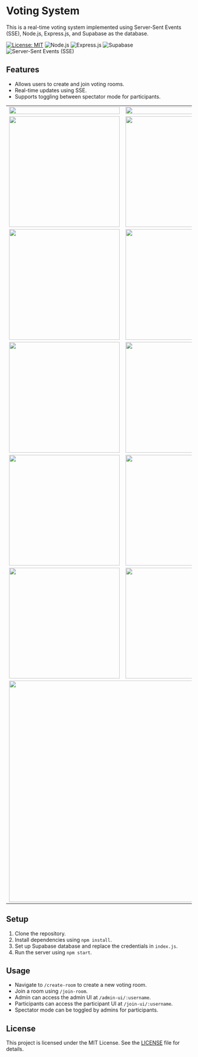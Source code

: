 # Voting System

This is a real-time voting system implemented using Server-Sent Events (SSE), Node.js, Express.js, and Supabase as the database.

[![License: MIT](https://img.shields.io/badge/License-MIT-yellow.svg)](https://opensource.org/licenses/MIT)
![Node.js](https://img.shields.io/badge/Node.js-v14.17.0-green)
![Express.js](https://img.shields.io/badge/Express.js-v4.17.1-lightgrey)
![Supabase](https://img.shields.io/badge/Supabase-v1.0.0-blue)
![Server-Sent Events (SSE)](https://img.shields.io/badge/SSE-Real--time-red)

## Features

- Allows users to create and join voting rooms.
- Real-time updates using SSE.
- Supports toggling between spectator mode for participants.




<table>
  <tr>
    <td><img src="https://user-images.githubusercontent.com/95247831/202404619-90a20e87-9c9e-42f6-9749-dc21b60e30a2.jpg" width="100%"></td>
    <td><img src="https://user-images.githubusercontent.com/95247831/202404483-0999cac6-2d80-4e38-914a-b109d3400336.jpg" width="100%"></td>
  </tr>
  <tr>
    <td><img src="https://user-images.githubusercontent.com/95247831/202404908-3e44a6cb-c601-4050-b8fd-fcc9ede73171.jpg" width=300></td>
    <td><img src="https://github.com/Nilupa-Illangarathna/ChatterBlast-SSE-Driven-Realtime-Collaborative-Connector-System/assets/95247831/f672be63-3c1b-47ca-bcaf-7a33e2171e1f.jpg" width=300></td>
  </tr>
  <tr>
    <td><img src="https://github.com/Nilupa-Illangarathna/ChatterBlast-SSE-Driven-Realtime-Collaborative-Connector-System/assets/95247831/be3ad2b1-3beb-460e-a878-ee8a4a14e2d3.jpg" width=300></td>
    <td><img src="https://github.com/Nilupa-Illangarathna/ChatterBlast-SSE-Driven-Realtime-Collaborative-Connector-System/assets/95247831/56c8b3d2-5787-4b23-b861-ccc595c8abb9.jpg" width=300></td>
    <td><img src="https://github.com/Nilupa-Illangarathna/ChatterBlast-SSE-Driven-Realtime-Collaborative-Connector-System/assets/95247831/a743311d-2dba-4cc4-8f0c-fb1488f224e3.jpg" width=300></td>
  </tr>
  <tr>
    <td><img src="https://github.com/Nilupa-Illangarathna/ChatterBlast-SSE-Driven-Realtime-Collaborative-Connector-System/assets/95247831/b00f3f66-309d-499f-a9a4-1bb431050de0.jpg" width=300></td>
    <td><img src="https://github.com/Nilupa-Illangarathna/ChatterBlast-SSE-Driven-Realtime-Collaborative-Connector-System/assets/95247831/4e96ee55-c303-4135-8f79-94b083913969.jpg" width=300></td>
  </tr>
  <tr>
    <td><img src="https://github.com/Nilupa-Illangarathna/ChatterBlast-SSE-Driven-Realtime-Collaborative-Connector-System/assets/95247831/b37153c6-6223-402c-91ee-332ce13f2537.jpg" width=300></td>
    <td><img src="https://github.com/Nilupa-Illangarathna/ChatterBlast-SSE-Driven-Realtime-Collaborative-Connector-System/assets/95247831/6e6602e2-ebd1-465b-9456-6217c79fdddf.jpg" width=300></td>
  </tr>
  <tr>
    <td><img src="https://github.com/Nilupa-Illangarathna/ChatterBlast-SSE-Driven-Realtime-Collaborative-Connector-System/assets/95247831/51cd7aa7-a7e0-44ec-8547-635779d150d6.jpg" width=300></td>
    <td><img src="https://github.com/Nilupa-Illangarathna/ChatterBlast-SSE-Driven-Realtime-Collaborative-Connector-System/assets/95247831/19218703-bbea-4379-8dd7-32e006f4fef9.jpg" width=300></td>
  </tr>
  <tr>
    <td colspan="2"><img src="https://github.com/Nilupa-Illangarathna/ChatterBlast-SSE-Driven-Realtime-Collaborative-Connector-System/assets/95247831/e4f169c6-059b-4e46-aee8-a166c04f151f.jpg" width=600></td>
  </tr>
</table>


## Setup

1. Clone the repository.
2. Install dependencies using `npm install`.
3. Set up Supabase database and replace the credentials in `index.js`.
4. Run the server using `npm start`.

## Usage

- Navigate to `/create-room` to create a new voting room.
- Join a room using `/join-room`.
- Admin can access the admin UI at `/admin-ui/:username`.
- Participants can access the participant UI at `/join-ui/:username`.
- Spectator mode can be toggled by admins for participants.

## License

This project is licensed under the MIT License. See the [LICENSE](LICENSE) file for details.
